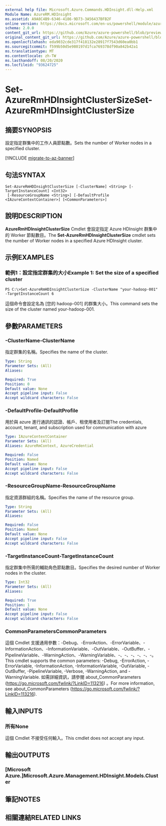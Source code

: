 ```yaml
---
external help file: Microsoft.Azure.Commands.HDInsight.dll-Help.xml
Module Name: AzureRM.HDInsight
ms.assetid: A9A8C4B9-6346-4186-9D73-3A56437BFB2F
online version: https://docs.microsoft.com/en-us/powershell/module/azurerm.hdinsight/set-azurermhdinsightclustersize
schema: 2.0.0
content_git_url: https://github.com/Azure/azure-powershell/blob/preview/src/ResourceManager/HDInsight/Commands.HDInsight/help/Set-AzureRmHDInsightClusterSize.md
original_content_git_url: https://github.com/Azure/azure-powershell/blob/preview/src/ResourceManager/HDInsight/Commands.HDInsight/help/Set-AzureRmHDInsightClusterSize.md
ms.openlocfilehash: eda9032cde317f418132e28917f7543d60ea0bb1
ms.sourcegitcommit: f599b50d5e980197d1fca769378df90a842b42a1
ms.translationtype: MT
ms.contentlocale: zh-TW
ms.lasthandoff: 08/20/2020
ms.locfileid: "93624725"
---
```

# <span data-ttu-id="f5fa5-101">Set-AzureRmHDInsightClusterSize</span><span class="sxs-lookup"><span data-stu-id="f5fa5-101">Set-AzureRmHDInsightClusterSize</span></span>

## <span data-ttu-id="f5fa5-102">摘要</span><span class="sxs-lookup"><span data-stu-id="f5fa5-102">SYNOPSIS</span></span>
<span data-ttu-id="f5fa5-103">設定指定群集中的工作人員節點數。</span><span class="sxs-lookup"><span data-stu-id="f5fa5-103">Sets the number of Worker nodes in a specified cluster.</span></span>

[!INCLUDE [migrate-to-az-banner](../../includes/migrate-to-az-banner.md)]

## <span data-ttu-id="f5fa5-104">句法</span><span class="sxs-lookup"><span data-stu-id="f5fa5-104">SYNTAX</span></span>

```
Set-AzureRmHDInsightClusterSize [-ClusterName] <String> [-TargetInstanceCount] <Int32>
 [-ResourceGroupName <String>] [-DefaultProfile <IAzureContextContainer>] [<CommonParameters>]
```

## <span data-ttu-id="f5fa5-105">說明</span><span class="sxs-lookup"><span data-stu-id="f5fa5-105">DESCRIPTION</span></span>
<span data-ttu-id="f5fa5-106">**AzureRmHDInsightClusterSize** Cmdlet 會設定指定 Azure HDInsight 群集中的 Worker 節點數目。</span><span class="sxs-lookup"><span data-stu-id="f5fa5-106">The **Set-AzureRmHDInsightClusterSize** cmdlet sets the number of Worker nodes in a specified Azure HDInsight cluster.</span></span>

## <span data-ttu-id="f5fa5-107">示例</span><span class="sxs-lookup"><span data-stu-id="f5fa5-107">EXAMPLES</span></span>

### <span data-ttu-id="f5fa5-108">範例1：設定指定群集的大小</span><span class="sxs-lookup"><span data-stu-id="f5fa5-108">Example 1: Set the size of a specified cluster</span></span>
```
PS C:\>Set-AzureRmHDInsightClusterSize -ClusterName "your-hadoop-001" -TargetInstanceCount 6
```

<span data-ttu-id="f5fa5-109">這個命令會設定名為 [您的 hadoop-001] 的群集大小。</span><span class="sxs-lookup"><span data-stu-id="f5fa5-109">This command sets the size of the cluster named your-hadoop-001.</span></span>

## <span data-ttu-id="f5fa5-110">參數</span><span class="sxs-lookup"><span data-stu-id="f5fa5-110">PARAMETERS</span></span>

### <span data-ttu-id="f5fa5-111">-ClusterName</span><span class="sxs-lookup"><span data-stu-id="f5fa5-111">-ClusterName</span></span>
<span data-ttu-id="f5fa5-112">指定群集的名稱。</span><span class="sxs-lookup"><span data-stu-id="f5fa5-112">Specifies the name of the cluster.</span></span>

```yaml
Type: String
Parameter Sets: (All)
Aliases: 

Required: True
Position: 0
Default value: None
Accept pipeline input: False
Accept wildcard characters: False
```

### <span data-ttu-id="f5fa5-113">-DefaultProfile</span><span class="sxs-lookup"><span data-stu-id="f5fa5-113">-DefaultProfile</span></span>
<span data-ttu-id="f5fa5-114">用於與 azure 進行通訊的認證、帳戶、租使用者及訂閱</span><span class="sxs-lookup"><span data-stu-id="f5fa5-114">The credentials, account, tenant, and subscription used for communication with azure</span></span>

```yaml
Type: IAzureContextContainer
Parameter Sets: (All)
Aliases: AzureRmContext, AzureCredential

Required: False
Position: Named
Default value: None
Accept pipeline input: False
Accept wildcard characters: False
```

### <span data-ttu-id="f5fa5-115">-ResourceGroupName</span><span class="sxs-lookup"><span data-stu-id="f5fa5-115">-ResourceGroupName</span></span>
<span data-ttu-id="f5fa5-116">指定資源群組的名稱。</span><span class="sxs-lookup"><span data-stu-id="f5fa5-116">Specifies the name of the resource group.</span></span>

```yaml
Type: String
Parameter Sets: (All)
Aliases: 

Required: False
Position: Named
Default value: None
Accept pipeline input: False
Accept wildcard characters: False
```

### <span data-ttu-id="f5fa5-117">-TargetInstanceCount</span><span class="sxs-lookup"><span data-stu-id="f5fa5-117">-TargetInstanceCount</span></span>
<span data-ttu-id="f5fa5-118">指定群集中所需的輔助角色節點數目。</span><span class="sxs-lookup"><span data-stu-id="f5fa5-118">Specifies the desired number of Worker nodes in the cluster.</span></span>

```yaml
Type: Int32
Parameter Sets: (All)
Aliases: 

Required: True
Position: 1
Default value: None
Accept pipeline input: False
Accept wildcard characters: False
```

### <span data-ttu-id="f5fa5-119">CommonParameters</span><span class="sxs-lookup"><span data-stu-id="f5fa5-119">CommonParameters</span></span>
<span data-ttu-id="f5fa5-120">這個 Cmdlet 支援通用參數：-Debug、-ErrorAction、-ErrorVariable、-InformationAction、-InformationVariable、-OutVariable、-OutBuffer、-PipelineVariable、-WarningAction、-WarningVariable、-、-、-、-、-、-。</span><span class="sxs-lookup"><span data-stu-id="f5fa5-120">This cmdlet supports the common parameters: -Debug, -ErrorAction, -ErrorVariable, -InformationAction, -InformationVariable, -OutVariable, -OutBuffer, -PipelineVariable, -Verbose, -WarningAction, and -WarningVariable.</span></span> <span data-ttu-id="f5fa5-121">如需詳細資訊，請參閱 about_CommonParameters (https://go.microsoft.com/fwlink/?LinkID=113216) 。</span><span class="sxs-lookup"><span data-stu-id="f5fa5-121">For more information, see about_CommonParameters (https://go.microsoft.com/fwlink/?LinkID=113216).</span></span>

## <span data-ttu-id="f5fa5-122">輸入</span><span class="sxs-lookup"><span data-stu-id="f5fa5-122">INPUTS</span></span>

### <span data-ttu-id="f5fa5-123">所有</span><span class="sxs-lookup"><span data-stu-id="f5fa5-123">None</span></span>
<span data-ttu-id="f5fa5-124">這個 Cmdlet 不接受任何輸入。</span><span class="sxs-lookup"><span data-stu-id="f5fa5-124">This cmdlet does not accept any input.</span></span>

## <span data-ttu-id="f5fa5-125">輸出</span><span class="sxs-lookup"><span data-stu-id="f5fa5-125">OUTPUTS</span></span>

### <span data-ttu-id="f5fa5-126">[Microsoft Azure.]</span><span class="sxs-lookup"><span data-stu-id="f5fa5-126">Microsoft.Azure.Management.HDInsight.Models.Cluster</span></span>

## <span data-ttu-id="f5fa5-127">筆記</span><span class="sxs-lookup"><span data-stu-id="f5fa5-127">NOTES</span></span>

## <span data-ttu-id="f5fa5-128">相關連結</span><span class="sxs-lookup"><span data-stu-id="f5fa5-128">RELATED LINKS</span></span>

